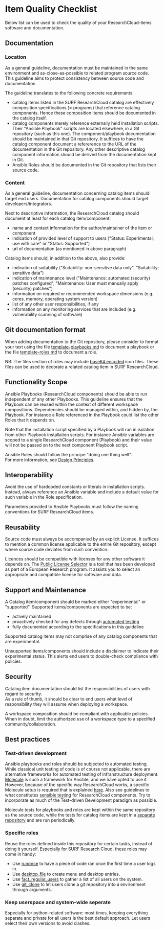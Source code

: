 # Item Quality Checklist
Below list can be used to check the quality of your ResearchCloud-items software and documentation.


## Documentation 
### Location
As a general guideline, documentation must be maintained in the same environment and as-close-as-possible to 
related program source code. This guideline aims to protect consistency between source code and documentation.  

The guideline translates to the following concrete requirements:   
- catalog items listed in the SURF ResearchCloud catalog are effectively composition specifications (= programs) that reference 
catalog components. Hence these composition items should be documented in the catalog itself.   
- catalog components merely reference externally held installation scripts. Their "Ansible Playbook" 
scripts are located elsewhere, in a Git repository (such as this one). The component/playbook documentation should be maintained in 
that Git repository. It suffices to have the catalog component document a refererence to the URL of the documentation in the 
Git repository. Any other descriptive catalog component information should be derived from the documentation kept in Git.
- Ansible Roles should be documented in the Git repository that lists their source code.

### Content
As a general guideline, documentation concerning catalog items should
target end users. Documentation for catalog components should target developers/integrators.

Next to descriptive information, the ResearchCloud catalog should document at least for each catalog item/component:
- name and contact information for the author/maintainer of the item or component   
- indication of provided level of support to users ("Status: Experimental, use with care" or "Status: Supported")    
- url of documentation (as mentioned in above paragraph)

Catalog items should, in addition to the above, also provide:      
- indication of suitability ("Suitability: non-sensitive data only", "Suitability: sensitive data")    
- indication of maintenance level ("Maintenance: automated (security) patches configured", 
"Maintenance: User must manually apply (security) patches")   
- information on required or recommended workspace dimensions (e.g. cores, memory, operating system version)    
- list of any other user responsibilities, if any     
- information on any monitoring services that are included (e.g. vulnerability scanning of software)    

## Git documentation format
When adding documentation to the Git repository, please consider to format your text
using the file [template-playbooks.md](playbooks/template-playbooks.md) to
document a playbook
or the file [template-roles.md](roles/template-roles.md) to document a role.

NB: The files section of roles may include [base64 encoded](icons.md) icon files. 
These files can be used to decorate a related catalog item in SURF ResearchCloud.

## Functionality Scope
Ansible Playbooks (ResearchCloud components) should be able to run independent of any other Playbooks. This guideline 
ensures that the Playbook can be reused within the context of different workspace compositions.
Dependencies should be managed within, and hidden by, the Playbook. For instance a Role referenced in the Playbook
could list the other Roles that it depends on.

Note that the installation script specified by a Playbook will run in isolation from other Playbook installation scripts. 
For instance Ansible variables are scoped to a single ResearchCloud component (Playbook) and their value will not be 
passed on to the next component Playbook script.

Ansible Roles should follow the principe "doing one thing well".  
For more information, see [Design Principles](./design_principles.md).

## Interoperability
Avoid the use of hardcoded constants or literals in installation scripts. 
Instead, always reference an Ansible variable and include a default value for such variable in the Role specification.

Parameters provided to Ansible Playbooks must follow the naming conventions for SURF ResearchCloud items. 

## Reusability
Source code must always be accompanied by an explicit License. It suffices to mention a common license applicable to the
entire Git repository, except where source code deviates from such convention.

Licences should be compatible with licenses for any other software it depends on. 
The [Public License Selector](https://ufal.github.io/public-license-selector) is a tool that has been developed as 
part of a European Research program. It assists you to select an appropriate and compatible license for software and data.

## Support and Maintenance
A Catalog item/component should be marked either "experimental" or "supported".
Supported items/components are expected to be:

- actively maintained
- proactively checked for any defects through [automated testing](#test-driven-development)
- fully documented according to the specifications in this guideline

Supported catalog items may not comprise of any catalog components that are experimental.

Unsupported items/components should include a disclaimer to indicate their experimental status. This alerts end users to double-check compliance with policies.

## Security 
Catalog item documentation should list the responsibilities of users with regard to security.  
As a rule of thumb, it should be clear to end users what level of responsibility they will assume when deploying
a workspace.

A workspace composition should be compliant with applicable policies. When in doubt, limit the authorized use of a 
workspace type to a specified community/collaboration.

## Best practices

### Test-driven development

Ansible playbooks and roles should be subjected to automated testing. While classical unit testing of code is of course not applicable, there are alternative frameworks for automated testing of infranstructure deployment. [Molecule](https://ansible.readthedocs.io/projects/molecule/) is such a framework for Ansible, and we have opted to use it. However, because of the specific way ResearchCloud works, a specific Molecule setup is required that is explained [here](https://github.com/UtrechtUniversity/SRC-molecule). Also see guidelines to what constitutes [sensible testing](https://github.com/UtrechtUniversity/SRC-molecule#adding-additional-assertions) for ResearchCloud components. Try to incorporate  as much of the Test-driven Development paradigm as possible.

Molecule tests for playbooks and roles are kept within the same repository as the source code, while the tests for catalog items are kept in a [separate repository](https://github.com/UtrechtUniversity/SRC-catalog-items) and are run periodically.

### Specific roles
Reuse the roles defined inside this repository for certain tasks, instead of doing it yourself. Especially for SURF Research Cloud, these roles may come in handy:

- Use [runonce](roles/runonce.md) to have a piece of code ran once the first time a user logs in.
- Use [desktop_file](roles/desktop_file.md) to create menu and desktop entries.
- Use [fact_regular_users](roles/fact_regular_users.md) to gather a list of all users on the system.
- Use [git_clone](roles/git_clone.md) to let users clone a git repository into a environment through arguments.

### Keep userspace and system-wide seperate
Especially for python-related software: most times, keeping everything separate and private for all users is the best default approach. Let users select their own versions to avoid clashes.